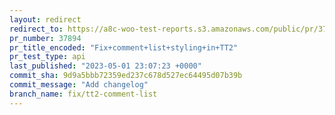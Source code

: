 ```yaml
---
layout: redirect
redirect_to: https://a8c-woo-test-reports.s3.amazonaws.com/public/pr/37894/api/index.html
pr_number: 37894
pr_title_encoded: "Fix+comment+list+styling+in+TT2"
pr_test_type: api
last_published: "2023-05-01 23:07:23 +0000"
commit_sha: 9d9a5bbb72359ed237c678d527ec64495d07b39b
commit_message: "Add changelog"
branch_name: fix/tt2-comment-list
---
```

